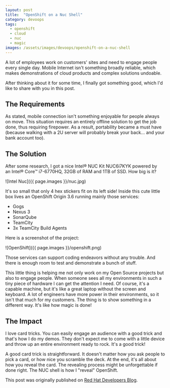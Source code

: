 ```yaml
---
layout: post
title:  "OpenShift on a Nuc Shell"
category: devoops
tags:
  - openshift
  - cloud
  - nuc
  - magic
images: /assets/images/devoops/openshift-on-a-nuc-shell
---
```


A lot of employees work on customers' sites and need to engage people every single day. Mobile Internet isn't something
broadly reliable, which makes demonstrations of cloud products and complex solutions undoable.

After thinking about it for some time, I finally got something good, which I'd like to share with you in this post.

## The Requirements

As stated, mobile connection isn't something enjoyable for people always on move. This situation requires an entirely
offline solution to get the job done, thus requiring firepower. As a result, portability became a must have (because
walking with a 2U server will probably break your back... and your bank account too).

## The Solution

After some research, I got a nice Intel® NUC Kit NUC6i7KYK powered by an Intel® Core™ i7-6770HQ, 32GB of RAM and 1TB of
SSD. How big is it?

![Intel Nuc]({{ page.images }}/nuc.jpg)

It's so small that only 4 hex stickers fit on its left side! Inside this cute little box lives an OpenShift Origin 3.6
running mainly those services:

- Gogs
- Nexus 3
- SonarQube
- TeamCity
- 3x TeamCity Build Agents

Here is a screenshot of the project:

![OpenShift]({{ page.images }}/openshift.png)

Those services can support coding endeavors without any trouble. And there is enough room to test and demonstrate a
bunch of stuff.

This little thing is helping me not only work on my Open Source projects but also to engage people. When someone sees
all my environments in such a tiny piece of hardware I can get the attention I need. Of course, it's a capable machine,
but it's like a great laptop without the screen and keyboard. A lot of engineers have more power in their environments,
so it isn't that much for my customers. The thing is to show something in a different way. It's like how magic is done!

## The Impact

I love card tricks. You can easily engage an audience with a good trick and that's how I do my demos. They don't expect
me to come with a little device and throw up an entire environment ready to rock. It's a good trick!

A good card trick is straightforward. It doesn't matter how you ask people to pick a card, or how nice you scramble the
deck. At the end, it's all about how you reveal the card. The revealing process might be unforgettable if done right.
 The NUC shell is how I "reveal" OpenShift.

This post was originally published on [Red Hat Developers Blog][post].

[post]: <https://developers.redhat.com/blog/2017/08/18/openshift-on-a-nuc-shell/>
